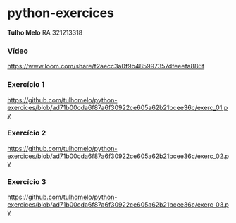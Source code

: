 # python-exercices

**Tulho Melo**
RA 321213318

### Vídeo
https://www.loom.com/share/f2aecc3a0f9b485997357dfeeefa886f

### Exercício 1
https://github.com/tulhomelo/python-exercices/blob/ad71b00cda6f87a6f30922ce605a62b21bcee36c/exerc_01.py
### Exercício 2
https://github.com/tulhomelo/python-exercices/blob/ad71b00cda6f87a6f30922ce605a62b21bcee36c/exerc_02.py
### Exercício 3
https://github.com/tulhomelo/python-exercices/blob/ad71b00cda6f87a6f30922ce605a62b21bcee36c/exerc_03.py